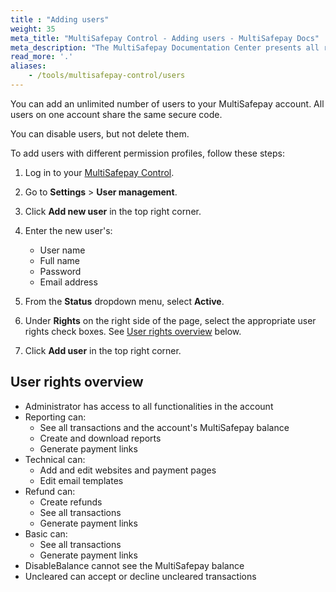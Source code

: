 ```yaml
---
title : "Adding users"
weight: 35
meta_title: "MultiSafepay Control - Adding users - MultiSafepay Docs"
meta_description: "The MultiSafepay Documentation Center presents all relevant information about our Plugins and API. You can also find support pages for payment methods, tools and general questions as well as the contact details of our Support and Integration Teams."
read_more: '.'
aliases:
    - /tools/multisafepay-control/users
---
```


You can add an unlimited number of users to your MultiSafepay account. All users on one account share the same secure code. 

You can disable users, but not delete them.

To add users with different permission profiles, follow these steps:

1. Log in to your [MultiSafepay Control](https://merchant.multisafepay.com).
2. Go to **Settings** > **User management**.
4. Click **Add new user** in the top right corner.
5. Enter the new user's:

    - User name
    - Full name
    - Password
    - Email address
 
6. From the **Status** dropdown menu, select **Active**.
7. Under **Rights** on the right side of the page, select the appropriate user rights check boxes. See [User rights overview](#user-rights-overview) below.
8. Click **Add user** in the top right corner.

## User rights overview
    
- Administrator has access to all functionalities in the account
- Reporting can:
  - See all transactions and the account's MultiSafepay balance 
  - Create and download reports
  - Generate payment links
- Technical can:
  - Add and edit websites and payment pages
  - Edit email templates
- Refund can:
  - Create refunds
  - See all transactions
  - Generate payment links
- Basic can:
  - See all transactions
  - Generate payment links
- DisableBalance cannot see the MultiSafepay balance
- Uncleared can accept or decline uncleared transactions
